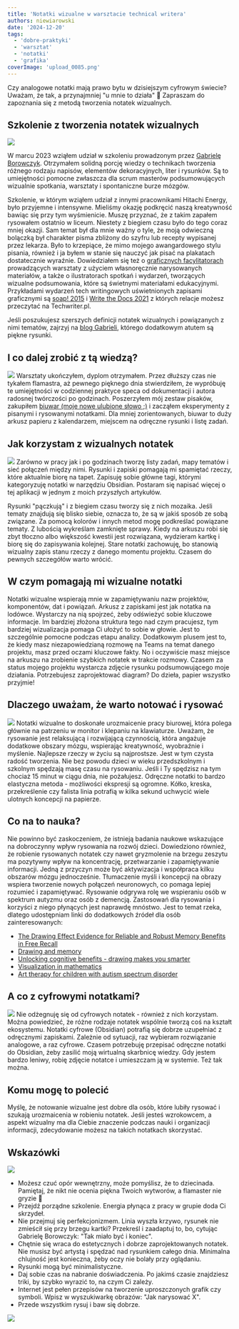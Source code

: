```yaml
---
title: 'Notatki wizualne w warsztacie technical writera'
authors: niewiarowski
date: '2024-12-20'
tags:
  - 'dobre-praktyki'
  - 'warsztat'
  - 'notatki'
  - 'grafika'
coverImage: 'upload_0085.png'
---
```


Czy analogowe notatki mają prawo bytu w dzisiejszym cyfrowym świecie? Uważam, że
tak, a przynajmniej "u mnie to działa" 🙂 Zapraszam do zapoznania się z metodą
tworzenia notatek wizualnych.

<!--truncate-->

## Szkolenie z tworzenia notatek wizualnych

![](images/upload_0086.png)

W marcu 2023 wziąłem udział w szkoleniu prowadzonym przez
[Gabrielę Borowczyk](https://www.linkedin.com/in/gabriela-borowczyk-%E2%9C%8F-55558126/).
Otrzymałem solidną porcję wiedzy o technikach tworzenia różnego rodzaju napisów,
elementów dekoracyjnych, liter i rysunków. Są to umiejętności pomocne zwłaszcza
dla scrum masterów podsumowujących wizualnie spotkania, warsztaty i spontaniczne
burze mózgów.

Szkolenie, w którym wziąłem udział z innymi pracownikami Hitachi Energy, było
przyjemne i intensywne. Mieliśmy okazję podkręcić naszą kreatywność bawiąc się
przy tym wyśmienicie. Muszę przyznać, że z takim zapałem rysowałem ostatnio w
liceum. Niestety z biegiem czasu było do tego coraz mniej okazji. Sam temat był
dla mnie ważny o tyle, że moją odwieczną bolączką był charakter pisma zbliżony
do szyfru lub recepty wypisanej przez lekarza. Było to krzepiące, że mimo mojego
awangardowego stylu pisania, również i ja byłem w stanie się nauczyć jak pisać
na plakatach dostatecznie wyraźnie. Dowiedziałem się też o
[graficznych facylitatorach](https://flipowanie.pl/blog/rozwoj-osobisty/kto-to-jest-i-czym-sie-zajmuje-facylitator/)
prowadzących warsztaty z użyciem własnoręcznie narysowanych materiałów, a także
o ilustratorach spotkań i wydarzeń, tworzących wizualne podsumowania, które są
świetnymi materiałami edukacyjnymi. Przykładami wydarzeń tech writingowych
uświetnionych zapisami graficznymi są
[soap! 2015](https://techwriter.pl/namydleni-po-raz-trzeci/#my-tu-gadu-gadu-a-jad%C5%BAka-rysuje)
i
[Write the Docs 2021](https://techwriter.pl/relacja-z-konferenecji-write-the-docs-prague-2021/)
z których relacje możesz przeczytać na Techwriter.pl.

Jeśli poszukujesz szerszych definicji notatek wizualnych i powiązanych z nimi
tematów, zajrzyj na
[blog Gabrieli](https://flipowanie.pl/blog/flipowanie-i-facylitacja-graficzna/co-to-jest-sketchnoting/),
którego dodatkowym atutem są piękne rysunki.

## I co dalej zrobić z tą wiedzą?

![](images/upload_0087.png) Warsztaty ukończyłem, dyplom otrzymałem. Przez
dłuższy czas nie tykałem flamastra, aż pewnego pięknego dnia stwierdziłem, że
wypróbuję te umiejętności w codziennej praktyce speca od dokumentacji i autora
radosnej twórczości po godzinach. Poszerzyłem mój zestaw pisaków, zakupiłem
[biuwar (moje nowe ulubione słowo ;)](https://sjp.pwn.pl/poradnia/haslo/Zagadkowy-biwuar;17365.html)
i zacząłem eksperymenty z pisanymi i rysowanymi notatkami. Dla mniej
zorientowanych, biuwar to duży arkusz papieru z kalendarzem, miejscem na
odręczne rysunki i listę zadań.

## Jak korzystam z wizualnych notatek

![](images/upload_0088.png) Zarówno w pracy jak i po godzinach tworzę listy
zadań, mapy tematów i sieć połączeń między nimi. Rysunki i zapiski pomagają mi
spamiętać rzeczy, które aktualnie biorę na tapet. Zapisuję sobie główne tagi,
którymi kategoryzuję notatki w narzędziu Obsidian. Postaram się napisać więcej o
tej aplikacji w jednym z moich przyszłych artykułów.

Rysunki "pączkują" i z biegiem czasu tworzy się z nich mozaika. Jeśli tematy
znajdują się blisko siebie, oznacza to, że są w jakiś sposób ze sobą związane.
Za pomocą kolorów i innych metod mogę podkreślać powiązane tematy. Z lubością
wykreślam zamknięte sprawy. Kiedy na arkuszu robi się zbyt tłoczno albo
większość kwestii jest rozwiązana, wydzieram kartkę i biorę się do zapisywania
kolejnej. Stare notatki zachowuję, bo stanowią wizualny zapis stanu rzeczy z
danego momentu projektu. Czasem do pewnych szczegółów warto wrócić.

## W czym pomagają mi wizualne notatki

Notatki wizualne wspierają mnie w zapamiętywaniu nazw projektów, komponentów,
dat i powiązań. Arkusz z zapiskami jest jak notatka na lodówce. Wystarczy na nią
spojrzeć, żeby odświeżyć sobie kluczowe informacje. Im bardziej złożona
struktura tego nad czym pracujesz, tym bardziej wizualizacja pomaga Ci ułożyć to
sobie w głowie. Jest to szczególnie pomocne podczas etapu analizy. Dodatkowym
plusem jest to, że kiedy masz niezapowiedzianą rozmowę na Teams na temat danego
projektu, masz przed oczami kluczowe fakty. No i oczywiście masz miejsce na
arkuszu na zrobienie szybkich notatek w trakcie rozmowy. Czasem za status mojego
projektu wystarcza zdjęcie rysunku podsumowującego moje działania. Potrzebujesz
zaprojektować diagram? Do dzieła, papier wszystko przyjmie!

## Dlaczego uważam, że warto notować i rysować

![](images/upload_0089.png) Notatki wizualne to doskonałe urozmaicenie pracy
biurowej, która polega głównie na patrzeniu w monitor i klepaniu na klawiaturze.
Uważam, że rysowanie jest relaksującą i rozwijającą czynnością, która angażuje
dodatkowe obszary mózgu, wspierając kreatywność, wyobraźnie i myślenie.
Najlepsze rzeczy w życiu są najprostsze. Jest w tym czysta radość tworzenia. Nie
bez powodu dzieci w wieku przedszkolnym i szkolnym spędzają masę czasu na
rysowaniu. Jeśli i Ty spędzisz na tym chociaż 15 minut w ciągu dnia, nie
pożałujesz. Odręczne notatki to bardzo elastyczna metoda - możliwości ekspresji
są ogromne. Kółko, kreska, przekreślenie czy falista linia potrafią w kilka
sekund uchwycić wiele ulotnych koncepcji na papierze.

## Co na to nauka?

Nie powinno być zaskoczeniem, że istnieją badania naukowe wskazujące na
dobroczynny wpływ rysowania na rozwój dzieci. Dowiedziono również, że robienie
rysowanych notatek czy nawet gryzmolenie na brzegu zeszytu ma pozytywny wpływ na
koncentrację, przetwarzanie i zapamiętywanie informacji. Jedną z przyczyn może
być aktywizacja i współpraca kilku obszarów mózgu jednocześnie. Tłumaczenie
myśli i koncepcji na obrazy wspiera tworzenie nowych połączeń neuronowych, co
pomaga lepiej rozumieć i zapamiętywać. Rysowanie odgrywa rolę we wspieraniu osób
w spektrum autyzmu oraz osób z demencją. Zastosowań dla rysowania i korzyści z
niego płynących jest naprawdę mnóstwo. Jest to temat rzeka, dlatego udostępniam
linki do dodatkowych źródeł dla osób zainteresowanych:

- [The Drawing Effect Evidence for Reliable and Robust Memory Benefits in Free Recall](https://www.researchgate.net/publication/282658904_The_Drawing_Effect_Evidence_for_Reliable_and_Robust_Memory_Benefits_in_Free_Recall)
- [Drawing and memory](https://www.edutopia.org/article/science-drawing-and-memory)
- [Unlocking cognitive benefits - drawing makes you smarter](https://drawdrawing.com/unlocking-cognitive-benefits-does-drawing-make-you-smarter/)
- [Visualization in mathematics](https://www.edutopia.org/article/power-visualization-math)
- [Art therapy for children with autism spectrum disorder](https://www.neurologia.com.pl/artykul.php?a=1251)

## A co z cyfrowymi notatkami?

![](images/upload_0090.png) Nie odżegnuję się od cyfrowych notatek - również z
nich korzystam. Można powiedzieć, że różne rodzaje notatek wspólnie tworzą coś
na kształt ekosystemu. Notatki cyfrowe (Obsidian) potrafią się dobrze uzupełniać
z odręcznymi zapiskami. Zależnie od sytuacji, raz wybieram rozwiązanie
analogowe, a raz cyfrowe. Czasem potrzebuję przepisać odręczne notatki do
Obsidian, żeby zasilić moją wirtualną skarbnicę wiedzy. Gdy jestem bardzo
leniwy, robię zdjęcie notatce i umieszczam ją w systemie. Też tak można.

## Komu mogę to polecić

Myślę, że notowanie wizualne jest dobre dla osób, które lubiły rysować i szukają
urozmaicenia w robieniu notatek. Jeśli jesteś wzrokowcem, a aspekt wizualny ma
dla Ciebie znaczenie podczas nauki i organizacji informacji, zdecydowanie możesz
na takich notatkach skorzystać.

## Wskazówki

![](images/upload_0091.png)

- Możesz czuć opór wewnętrzny, może pomyślisz, że to dziecinada. Pamiętaj, że
  nikt nie ocenia piękna Twoich wytworów, a flamaster nie gryzie 🙂
- Przejdź porządne szkolenie. Energia płynąca z pracy w grupie doda Ci skrzydeł.
- Nie przejmuj się perfekcjonizmem. Linia wyszła krzywo, rysunek nie zmieścił
  się przy brzegu kartki? Przekreśl i zaadaptuj to, bo, cytując Gabrielę
  Borowczyk: "Tak miało być i koniec".
- Chętnie się wraca do estetycznych i dobrze zaprojektowanych notatek. Nie
  musisz być artystą i spędzać nad rysunkiem całego dnia. Minimalna chlujność
  jest konieczna, żeby oczy nie bolały przy oglądaniu.
- Rysunki mogą być minimalistyczne.
- Daj sobie czas na nabranie doświadczenia. Po jakimś czasie znajdziesz triki,
  by szybko wyrazić to, na czym Ci zależy.
- Internet jest pełen przepisów na tworzenie uproszczonych grafik czy symboli.
  Wpisz w wyszukiwarkę obrazów: "Jak narysować X".
- Przede wszystkim rysuj i baw się dobrze.

![](images/podziekowanie.png)
